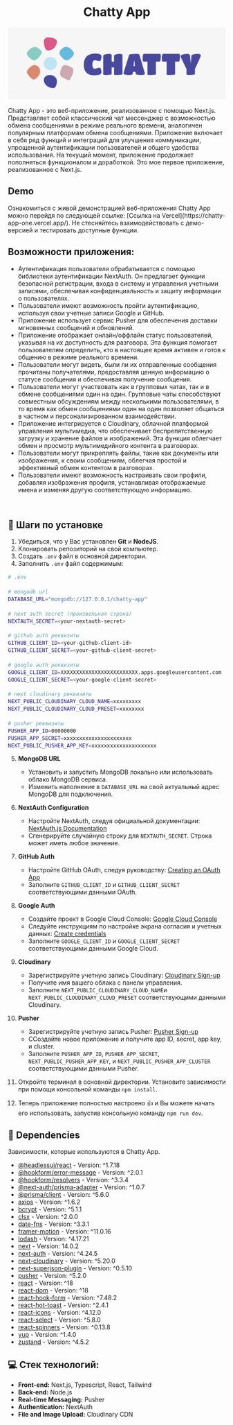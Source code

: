 <h1 align="center" id="title">Chatty App</h1>

<p align="center"><img src="https://github.com/Parallite/chatty-app/blob/main/public/logo.png" alt="project-image"></p>

<p id="description">Chatty App - это веб-приложение, реализованное с помощью Next.js. Представляет собой классический чат мессенджер с возможностью обмена сообщениями в режиме реального времени, аналогичен популярным платформам обмена сообщениями. Приложение включает в себя ряд функций и интеграций для улучшения коммуникации, упрощенной аутентификации пользователей и общего удобства использования. На текущий момент, приложение продолжает пополняться функционалом и доработкой. Это мое первое приложение, реализованное с Next.js.
</p>

<h2>Demo</h2>

<p>Ознакомиться с живой демонстрацией веб-приложения Chatty App можно перейдя по следующей ссылке: [Ссылка на Vercel](https://chatty-app-one.vercel.app/).
Не стесняйтесь взаимодействовать с демо-версией и тестировать доступные функции.</p>

<h2>Возможности приложения:</h2>

- Аутентификация пользователя обрабатывается с помощью библиотеки аутентификации NextAuth. Он предлагает функции безопасной регистрации, входа в систему и управления учетными записями, обеспечивая конфиденциальность и защиту информации о пользователях.
- Пользователи имеют возможность пройти аутентификацию, используя свои учетные записи Google и GitHub.
- Приложение использует сервис Pusher для обеспечения доставки мгновенных сообщений и обновлений.
- Приложение отображает онлайн/оффлайн статус пользователей, указывая на их доступность для разговора. Эта функция помогает пользователям определить, кто в настоящее время активен и готов к общению в режиме реального времени.
- Пользователи могут видеть, были ли их отправленные сообщения прочитаны получателями, предоставляя ценную информацию о статусе сообщения и обеспечивая получение сообщения.
- Пользователи могут участвовать как в групповых чатах, так и в обмене сообщениями один на один. Групповые чаты способствуют совместным обсуждениям между несколькими пользователями, в то время как обмен сообщениями один на один позволяет общаться в частном и персонализированном взаимодействии.
- Приложение интегрируется с Cloudinary, облачной платформой управления мультимедиа, что обеспечивает беспрепятственную загрузку и хранение файлов и изображений. Эта функция облегчает обмен и просмотр мультимедийного контента в разговорах.
- Пользователи могут прикреплять файлы, такие как документы или изображения, к своим сообщениям, облегчая простой и эффективный обмен контентом в разговорах.
- Пользователи имеют возможность настраивать свои профили, добавляя изображения профиля, устанавливая отображаемые имена и изменяя другую соответствующую информацию.

<br />

## :toolbox: Шаги по установке

1. Убедиться, что у Вас установлен **Git** и **NodeJS**.
2. Клонировать репозиторий на свой компьютер.
3. Создать `.env` файл в основной директории.
4. Заполнить `.env` файл содержимым:

```bash
# .env

# mongodb url
DATABASE_URL="mongodb://127.0.0.1/chatty-app"

# next auth secret (произвольная строка)
NEXTAUTH_SECRET=<your-nextauth-secret>

# github auth реквизиты
GITHUB_CLIENT_ID=<your-github-client-id>
GITHUB_CLIENT_SECRET=<your-github-client-secret>

# google auth реквизиты
GOOGLE_CLIENT_ID=ХХХХХХХХХХХХХХХХХХХХХХХХХ.apps.googleusercontent.com
GOOGLE_CLIENT_SECRET=<your-google-client-secret>

# next cloudinary реквизиты
NEXT_PUBLIC_CLOUDINARY_CLOUD_NAME=xxxxxxxxx
NEXT_PUBLIC_CLOUDINARY_CLOUD_PRESET=xxxxxxxx

# pusher реквизиты
PUSHER_APP_ID=00000000
PUSHER_APP_SECRET=xxxxxxxxxxxxxxxxxxxxxx
NEXT_PUBLIC_PUSHER_APP_KEY=xxxxxxxxxxxxxxxxxxxxx

```

5. **MongoDB URL**

   - Установить и запустить MongoDB локально или использовать облако MongoDB сервиса.
   - Изменить наполнение в `DATABASE_URL` на свой актуальный адрес MongoDB для подключения.

6. **NextAuth Configuration**

   - Настройте NextAuth, следуя официальной документации: [NextAuth.js Documentation](https://next-auth.js.org/getting-started/introduction)
   - Сгенерируйте случайную строку для `NEXTAUTH_SECRET`. Строка может иметь любое значение.

7. **GitHub Auth**

   - Настройте GitHub OAuth, следуя руководству: [Creating an OAuth App](https://docs.github.com/en/developers/apps/creating-an-oauth-app)
   - Заполните `GITHUB_CLIENT_ID` и `GITHUB_CLIENT_SECRET` соответствующими данными OAuth.

8. **Google Auth**

   - Создайте проект в Google Cloud Console: [Google Cloud Console](https://console.cloud.google.com/)
   - Следуйте инструкциям по настройке экрана согласия и учетных данных: [Create credentials](https://developers.google.com/identity/sign-in/web/sign-in)
   - Заполните `GOOGLE_CLIENT_ID` и `GOOGLE_CLIENT_SECRET` соответствующими данными Google Cloud.

9. **Cloudinary**

   - Зарегистрируйте учетную запись Cloudinary: [Cloudinary Sign-up](https://cloudinary.com/users/register/free)
   - Получите имя вашего облака с панели управления.
   - Заполните `NEXT_PUBLIC_CLOUDINARY_CLOUD_NAME`и `NEXT_PUBLIC_CLOUDINARY_CLOUD_PRESET` соответствующими данными Cloudinary.

10. **Pusher**

    - Зарегистрируйте учетную запись Pusher: [Pusher Sign-up](https://dashboard.pusher.com/accounts/sign_up)
    - CСоздайте новое приложение и получите app ID, secret, app key, и cluster.
    - Заполните `PUSHER_APP_ID`, `PUSHER_APP_SECRET`, `NEXT_PUBLIC_PUSHER_APP_KEY`, и `NEXT_PUBLIC_PUSHER_APP_CLUSTER` соответствующими данными Pusher.

11. Откройте терминал в основной директории. Установите зависимости при помощи консольной команды `npm install`.

12. Теперь приложение полностью настроено 👍 и Вы можете начать его использовать, запустив консольную команду `npm run dev`.

## :gem: Dependencies

Зависимости, которые используются в Chatty App.

- [@headlessui/react](https://www.npmjs.com/package/@headlessui/react) - Version: ^1.7.18
- [@hookform/error-message](https://www.npmjs.com/package/@hookform/error-message) - Version: ^2.0.1
- [@hookform/resolvers](https://www.npmjs.com/package/@hookform/resolvers) - Version: ^3.3.4
- [@next-auth/prisma-adapter](https://www.npmjs.com/package/@next-auth/prisma-adapter) - Version: ^1.0.7
- [@prisma/client](https://www.npmjs.com/package/@prisma/client) - Version: ^5.6.0
- [axios](https://www.npmjs.com/package/axios) - Version: ^1.6.2
- [bcrypt](https://www.npmjs.com/package/bcrypt) - Version: ^5.1.1
- [clsx](https://www.npmjs.com/package/clsx) - Version: ^2.0.0
- [date-fns](https://www.npmjs.com/package/date-fns) - Version: ^3.3.1
- [framer-motion](https://www.npmjs.com/package/framer-motion) - Version: ^11.0.16
- [lodash](https://www.npmjs.com/package/lodash) - Version: ^4.17.21
- [next](https://www.npmjs.com/package/next) - Version: 14.0.2
- [next-auth](https://www.npmjs.com/package/next-auth) - Version: ^4.24.5
- [next-cloudinary](https://next.cloudinary.dev/installation) - Version: ^5.20.0
- [next-superjson-plugin](https://www.npmjs.com/package/next-superjson-plugin) - Version: ^0.5.10
- [pusher](https://pusher.com) - Version: ^5.2.0
- [react](https://www.npmjs.com/package/react) - Version: ^18
- [react-dom](https://www.npmjs.com/package/react-dom) - Version: ^18
- [react-hook-form](https://www.npmjs.com/package/react-hook-form) - Version: ^7.48.2
- [react-hot-toast](https://www.npmjs.com/package/react-hot-toast) - Version: ^2.4.1
- [react-icons](https://www.npmjs.com/package/react-icons) - Version: ^4.12.0
- [react-select](https://www.npmjs.com/package/react-select) - Version: ^5.8.0
- [react-spinners](https://www.npmjs.com/package/react-spinners) - Version: ^0.13.8
- [yup](https://www.npmjs.com/package/yup) - Version: ^1.4.0
- [zustand](https://www.npmjs.com/package/zustand) - Version: ^4.5.2

<h2>💻 Стек технологий:</h2>

<ul>
    <li><b>Front-end:</b> Next.js, Typescript, React, Tailwind</li>
    <li><b>Back-end:</b> Node.js</li>
    <li><b>Real-time Messaging:</b> Pusher</li>
    <li><b>Authentication:</b> NextAuth</li>
    <li><b>File and Image Upload:</b> Cloudinary CDN</li>
</ul>
